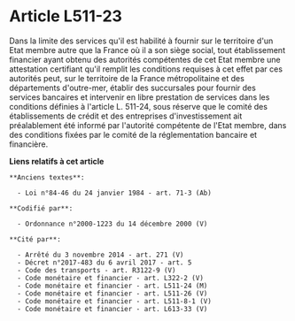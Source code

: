 # Article L511-23

Dans la limite des services qu'il est habilité à fournir sur le territoire d'un Etat membre autre que la France où il a son
siège social, tout établissement financier ayant obtenu des autorités compétentes de cet Etat membre une attestation
certifiant qu'il remplit les conditions requises à cet effet par ces autorités peut, sur le territoire de la France
métropolitaine et des départements d'outre-mer, établir des succursales pour fournir des services bancaires et intervenir en
libre prestation de services dans les conditions définies à l'article L. 511-24, sous réserve que le comité des
établissements de crédit et des entreprises d'investissement ait préalablement été informé par l'autorité compétente de
l'Etat membre, dans des conditions fixées par le comité de la réglementation bancaire et financière.

**Liens relatifs à cet article**

	**Anciens textes**:

	  - Loi n°84-46 du 24 janvier 1984 - art. 71-3 (Ab)

	**Codifié par**:

	  - Ordonnance n°2000-1223 du 14 décembre 2000 (V)

	**Cité par**:

	  - Arrêté du 3 novembre 2014 - art. 271 (V)
	  - Décret n°2017-483 du 6 avril 2017 - art. 5
	  - Code des transports - art. R3122-9 (V)
	  - Code monétaire et financier - art. L322-2 (V)
	  - Code monétaire et financier - art. L511-24 (M)
	  - Code monétaire et financier - art. L511-26 (V)
	  - Code monétaire et financier - art. L511-8-1 (V)
	  - Code monétaire et financier - art. L613-33 (V)

